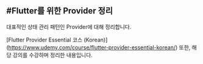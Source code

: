 #Flutter를 위한 Provider 정리
---
대표적인 상태 관리 패턴인 Provider에 대해 정리합니다.

[Flutter Provider Essential 코스 (Korean)] (https://www.udemy.com/course/flutter-provider-essential-korean/)
또한, 해당 강의를 수강하며 정리한 내용입니다.



